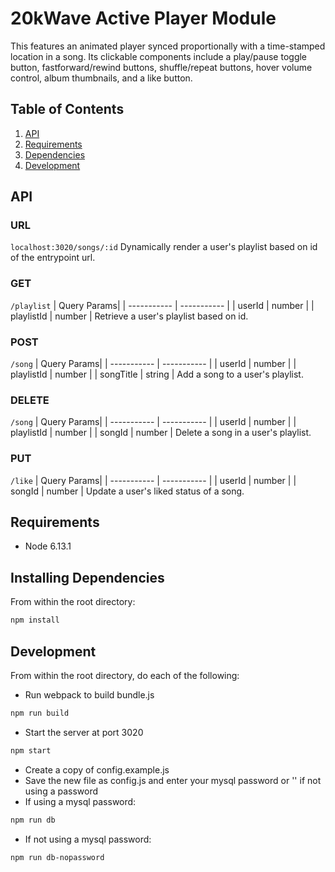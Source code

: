 # 20kWave Active Player Module

This features an animated player synced proportionally with a time-stamped location in a song. Its clickable components include a play/pause toggle button, fastforward/rewind buttons, shuffle/repeat buttons, hover volume control, album thumbnails, and a like button.

## Table of Contents

1. [API](#API)
1. [Requirements](#requirements)
1. [Dependencies](#installing)
1. [Development](#development)

## API
### URL
`localhost:3020/songs/:id`
Dynamically render a user's playlist based on id of the entrypoint url.

### GET
`/playlist`
| Query Params|
| ----------- | ----------- |
| userId | number |
| playlistId | number |
Retrieve a user's playlist based on id.

### POST
`/song`
| Query Params|
| ----------- | ----------- |
| userId | number |
| playlistId | number |
| songTitle | string |
Add a song to a user's playlist.

### DELETE
`/song`
| Query Params|
| ----------- | ----------- |
| userId | number |
| playlistId | number |
| songId | number |
Delete a song in a user's playlist.

### PUT
`/like`
| Query Params|
| ----------- | ----------- |
| userId | number |
| songId | number |
Update a user's liked status of a song.

## Requirements

- Node 6.13.1

## Installing Dependencies

From within the root directory:

```sh
npm install
```

## Development

From within the root directory, do each of the following:

- Run webpack to build bundle.js
```sh
npm run build
```
- Start the server at port 3020
```sh
npm start
```
- Create a copy of config.example.js
- Save the new file as config.js and enter your mysql password or '' if not using a password
- If using a mysql password: 
```sh
npm run db
```
- If not using a mysql password: 
```sh
npm run db-nopassword
```
